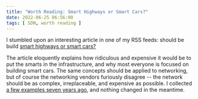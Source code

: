 ```yaml
---
title: "Worth Reading: Smart Highways or Smart Cars?"
date: 2022-06-25 06:56:00
tags: [ SDN, worth reading ]
---
```

I stumbled upon an interesting article in one of my RSS feeds: should be build [smart highways or smart cars?](https://circleid.com/posts/20220614-smart-highways-or-smart-cars)

The article eloquently explains how ridiculous and expensive it would be to put the smarts in the infrastructure, and why most everyone is focused on building smart cars. The same concepts should be applied to networking, but of course the networking vendors furiously disagree -- the network should be as complex, irreplaceable, and expensive as possible. I collected [a few examples seven years ago](https://blog.ipspace.net/2013/06/network-virtualization-and-spaghetti.html), and nothing changed in the meantime.